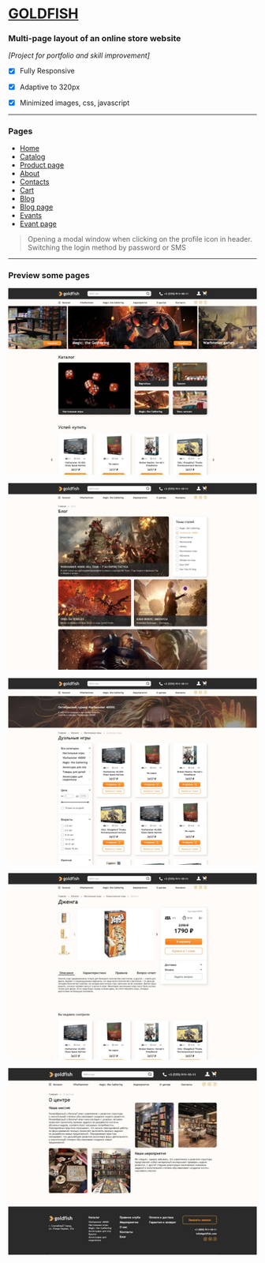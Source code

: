 # [GOLDFISH](https://zevaniy.github.io/goldfish/ "GOLDFISH")
### **Multi-page layout of an online store website**   

*[Project for portfolio and skill improvement]*

- [x] Fully Responsive

- [x] Adaptive to 320px

- [x] Minimized images, css, javascript

***
### Pages

- [Home](https://zevaniy.github.io/goldfish/ "Homepage")
- [Catalog](https://zevaniy.github.io/goldfish/catalog-page.html "Catalog")
- [Product page](https://zevaniy.github.io/goldfish/product-page.html "Product")
- [About](https://zevaniy.github.io/goldfish/about-page.html "About")
- [Contacts](https://zevaniy.github.io/goldfish/contacts-page.html "Contacts")
- [Cart](https://zevaniy.github.io/goldfish/cart-page.html "Cart")
- [Blog](https://zevaniy.github.io/goldfish/blog-page.html "Blog")
- [Blog page](https://zevaniy.github.io/goldfish/blog-one-page.html "Blog page")
- [Evants](https://zevaniy.github.io/goldfish/events-page.html "Evants")
- [Evant page](https://zevaniy.github.io/goldfish/events-one-page.html "Evant page")

> Opening a modal window when clicking on the profile icon in header.
> Switching the login method by password or SMS
 
 ***
 ### Preview some pages

![](/preview-images/home-page.jpg)


![](/preview-images/blog-page.jpg)


![](/preview-images/catalog-page.jpg)


![](/preview-images/product-page.jpg)


![](/preview-images/about-page.jpg)

